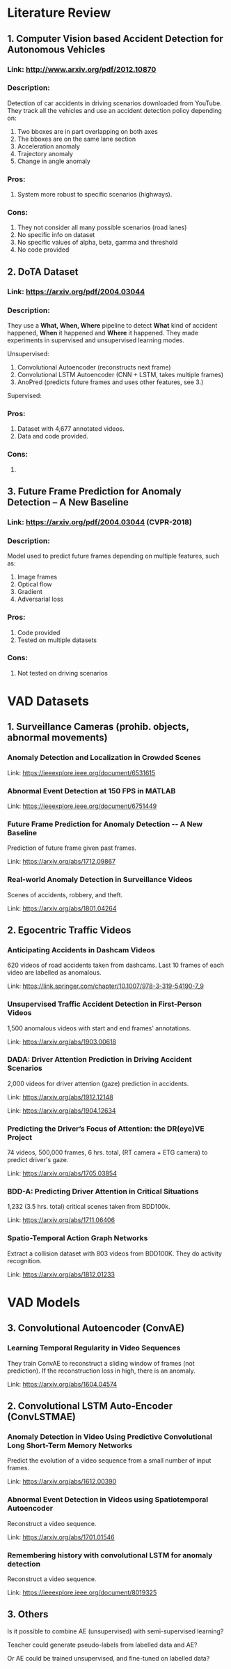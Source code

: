 # Literature Review

## 1. Computer Vision based Accident Detection for Autonomous Vehicles

### Link: http://www.arxiv.org/pdf/2012.10870

### Description:
Detection of car accidents in driving scenarios downloaded from YouTube.
They track all the vehicles and use an accident detection policy depending on:

1. Two bboxes are in part overlapping on both axes
2. The bboxes are on the same lane section
3. Acceleration anomaly
4. Trajectory anomaly
5. Change in angle anomaly

### Pros:
1. System more robust to specific scenarios (highways).

### Cons:
1. They not consider all many possible scenarios (road lanes)
2. No specific info on dataset
3. No specific values of alpha, beta, gamma and threshold
4. No code provided


## 2. DoTA Dataset

### Link: https://arxiv.org/pdf/2004.03044

### Description:
They use a **What, When, Where** pipeline to detect **What** kind of accident 
happened, **When** it happened and **Where** it happened.
They made experiments in supervised and unsupervised learning modes.

Unsupervised:

1. Convolutional Autoencoder (reconstructs next frame)
2. Convolutional LSTM Autoencoder (CNN + LSTM, takes multiple frames)
3. AnoPred (predicts future frames and uses other features, see 3.)

Supervised:




### Pros:
1. Dataset with 4,677 annotated videos.
2. Data and code provided.

### Cons:
1. 


## 3. Future Frame Prediction for Anomaly Detection – A New Baseline

### Link: https://arxiv.org/pdf/2004.03044 (CVPR-2018)

### Description:
Model used to predict future frames depending on multiple features, such as:

1. Image frames
2. Optical flow
3. Gradient
4. Adversarial loss

### Pros:
1. Code provided
2. Tested on multiple datasets

### Cons:
1. Not tested on driving scenarios


# VAD Datasets
## 1. Surveillance Cameras (prohib. objects, abnormal movements)
### Anomaly Detection and Localization in Crowded Scenes

Link: https://ieeexplore.ieee.org/document/6531615

### Abnormal Event Detection at 150 FPS in MATLAB

Link: https://ieeexplore.ieee.org/document/6751449

### Future Frame Prediction for Anomaly Detection -- A New Baseline

Prediction of future frame given past frames.

Link: https://arxiv.org/abs/1712.09867


### Real-world Anomaly Detection in Surveillance Videos

Scenes of accidents, robbery, and theft.

Link: https://arxiv.org/abs/1801.04264

## 2. Egocentric Traffic Videos

### Anticipating Accidents in Dashcam Videos

620 videos of road accidents taken from dashcams. Last 10 frames of each video 
are labelled as anomalous.

Link: https://link.springer.com/chapter/10.1007/978-3-319-54190-7_9

### Unsupervised Traffic Accident Detection in First-Person Videos

1,500 anomalous videos with start and end frames' annotations.

Link: https://arxiv.org/abs/1903.00618

### DADA: Driver Attention Prediction in Driving Accident Scenarios

2,000 videos for driver attention (gaze) prediction in accidents. 

Link: https://arxiv.org/abs/1912.12148

Link: https://arxiv.org/abs/1904.12634

### Predicting the Driver’s Focus of Attention: the DR(eye)VE Project
74 videos, 500,000 frames, 6 hrs. total, (RT camera + ETG camera) to predict driver's gaze.

Link: https://arxiv.org/abs/1705.03854

### BDD-A: Predicting Driver Attention in Critical Situations

1,232 (3.5 hrs. total) critical scenes taken from BDD100k.


Link: https://arxiv.org/abs/1711.06406

### Spatio-Temporal Action Graph Networks

Extract a collision dataset with 803 videos from BDD100K.
They do activity recognition.

Link: https://arxiv.org/abs/1812.01233


# VAD Models

## 3. Convolutional Autoencoder (ConvAE)

### Learning Temporal Regularity in Video Sequences

They train ConvAE to reconstruct a sliding window of frames (not prediction).
If the reconstruction loss in high, there is an anomaly.

Link: https://arxiv.org/abs/1604.04574


## 2. Convolutional LSTM Auto-Encoder (ConvLSTMAE)

### Anomaly Detection in Video Using Predictive Convolutional Long Short-Term Memory Networks

Predict the evolution of a video sequence from a small number of input frames.

Link: https://arxiv.org/abs/1612.00390

### Abnormal Event Detection in Videos using Spatiotemporal Autoencoder

Reconstruct a video sequence.

Link: https://arxiv.org/abs/1701.01546

### Remembering history with convolutional LSTM for anomaly detection

Reconstruct a video sequence.

Link: https://ieeexplore.ieee.org/document/8019325

## 3. Others

Is it possible to combine AE (unsupervised) with semi-supervised learning?

Teacher could generate pseudo-labels from labelled data and AE?

Or AE could be trained unsupervised, and fine-tuned on labelled data?